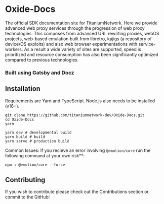 # Oxide-Docs
The official SDK documentation site for TitaniumNetwork. Here we provide advanced web proxy services through the progression of web proxy technologies. 
This composes from advanced URL rewriting proxies, webOS projects, web-based emulation built from libretro, kajigs (a repository of device/OS exploits) and also web browser experimentations with service-workers. As a result a wide variety of sites are supported, speed is prioritized and resource consumption has also been significantly optimized compared to previous technologies.

### Built using Gatsby and Docz

## Installation
Requirements are Yarn and TypeScript. Node.js also needs to be installed (v16+).

```
git clone https://github.com/titaniumnetwork-dev/Oxide-Docs.git
cd Oxide-Docs
yarn

yarn dev # developmental build
yarn build # build
yarn serve # production build
```

Common Issues: If you recieve an error involving `@emotion/core` run the following command at your own risk**:
```
npm i @emotion/core --force
```

## Contributing
If you wish to contribute please check out the Contributions section or commit to the GitHub! 